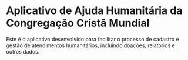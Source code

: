 # Aplicativo de Ajuda Humanitária da Congregação Cristã Mundial

Este é o aplicativo desenvolvido para facilitar o processo de cadastro e gestão de atendimentos humanitários, incluindo doações, relatórios e outros dados.

